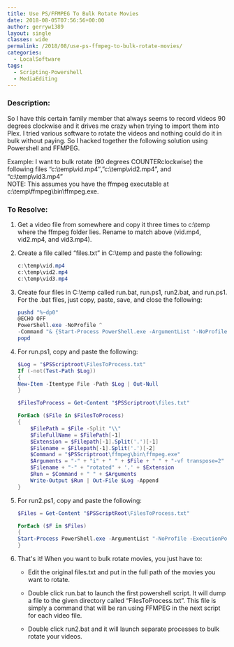```yaml
---
title: Use PS/FFMPEG To Bulk Rotate Movies
date: 2018-08-05T07:56:56+00:00
author: gerryw1389
layout: single
classes: wide
permalink: /2018/08/use-ps-ffmpeg-to-bulk-rotate-movies/
categories:
  - LocalSoftware
tags:
  - Scripting-Powershell
  - MediaEditing
---
```

<!--more-->

### Description:

So I have this certain family member that always seems to record videos 90 degrees clockwise and it drives me crazy when trying to import them into Plex. I tried various software to rotate the videos and nothing could do it in bulk without paying. So I hacked together the following solution using Powershell and FFMPEG.

Example: I want to bulk rotate (90 degrees COUNTERclockwise) the following files &#8220;c:\temp\vid.mp4&#8243;,&#8221;c:\temp\vid2.mp4&#8221;, and &#8220;c:\temp\vid3.mp4&#8221;  
NOTE: This assumes you have the ffmpeg executable at c:\temp\ffmpeg\bin\ffmpeg.exe.

### To Resolve:

1. Get a video file from somewhere and copy it three times to c:\temp where the ffmpeg folder lies. Rename to match above (vid.mp4, vid2.mp4, and vid3.mp4).

1. Create a file called &#8220;files.txt&#8221; in C:\temp and paste the following:

	```powershell
	c:\temp\vid.mp4
	c:\temp\vid2.mp4
	c:\temp\vid3.mp4
	```

3. Create four files in C:\temp called run.bat, run.ps1, run2.bat, and run.ps1. For the .bat files, just copy, paste, save, and close the following:

	```powershell
	pushd "%~dp0"
	@ECHO OFF
	PowerShell.exe -NoProfile ^
	-Command "& {Start-Process PowerShell.exe -ArgumentList '-NoProfile -ExecutionPolicy Bypass -File ""%~dpn0.ps1""' -Verb RunAs}"
	popd
	```

4. For run.ps1, copy and paste the following:

	```powershell
	$Log = "$PSScriptroot\FilesToProcess.txt"
	If (-not(Test-Path $Log))
	{
	New-Item -Itemtype File -Path $Log | Out-Null
	}
	
	$FilesToProcess = Get-Content "$PSScriptroot\files.txt"

	ForEach ($File in $FilesToProcess)
	{
		$FilePath = $File -Split "\\"
		$FileFullName = $FilePath[-1]
		$Extension = $Filepath[-1].Split('.')[-1]
		$Filename = $Filepath[-1].Split('.')[-2]
		$Command = "$PSScriptroot\ffmpeg\bin\ffmpeg.exe"
		$Arguments = "-" + "i" + " " + $File + " " + "-vf transpose=2"  + " " + $PSScriptroot + "\" +
		$Filename + "-" + "rotated" + '.' + $Extension
		$Run = $Command + " " + $Arguments
		Write-Output $Run | Out-File $Log -Append
	}
	```

5. For run2.ps1, copy and paste the following:

	```powershell
	$Files = Get-Content "$PSScriptRoot\FilesToProcess.txt"
	
	ForEach ($F in $Files)
	{
	Start-Process PowerShell.exe -ArgumentList "-NoProfile -ExecutionPolicy Bypass -Command $F" -Verb RunAs
	}
	```

6. That's it! When you want to bulk rotate movies, you just have to:

   - Edit the original files.txt and put in the full path of the movies you want to rotate.

   - Double click run.bat to launch the first powershell script. It will dump a file to the given directory called &#8220;FilesToProcess.txt&#8221;. This file is simply a command that will be ran using FFMPEG in the next script for each video file.

   - Double click run2.bat and it will launch separate processes to bulk rotate your videos.